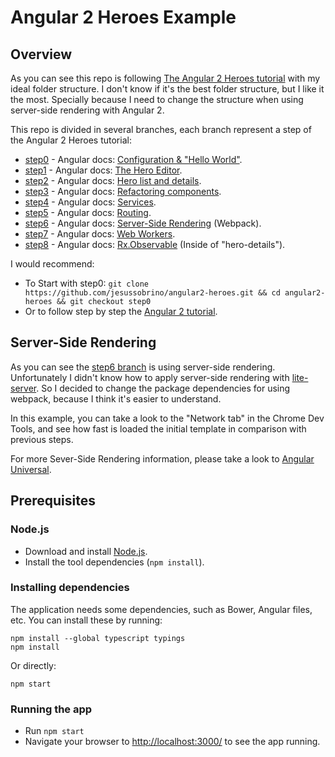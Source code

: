 # Angular 2 Heroes Example

## Overview

As you can see this repo is following [The Angular 2 Heroes tutorial][angular2-tutorial] with my ideal folder structure. I don't know if it's the best folder structure, but I like it the most. Specially because I need to change the structure when using server-side rendering with Angular 2.

This repo is divided in several branches, each branch represent a step of the Angular 2 Heroes tutorial:

- [step0][git-step0] - Angular docs: [Configuration & "Hello World"][angular-step0].
- [step1][git-step1] - Angular docs: [The Hero Editor][angular-step1].
- [step2][git-step2] - Angular docs: [Hero list and details][angular-step2].
- [step3][git-step3] - Angular docs: [Refactoring components][angular-step3].
- [step4][git-step4] - Angular docs: [Services][angular-step4].
- [step5][git-step5] - Angular docs: [Routing][angular-step5].
- [step6][git-step6] - Angular docs: [Server-Side Rendering][angular-step6] (Webpack).
- [step7][git-step7] - Angular docs: [Web Workers][angular-step7].
- [step8][git-step8] - Angular docs: [Rx.Observable][angular-step8] (Inside of "hero-details").

I would recommend:

- To Start with step0: `git clone https://github.com/jesussobrino/angular2-heroes.git && cd angular2-heroes && git checkout step0 `
- Or to follow step by step the [Angular 2 tutorial][angular2-tutorial].

## Server-Side Rendering

As you can see the [step6 branch][git-step6] is using server-side rendering. Unfortunately I didn't know how to apply server-side rendering with [lite-server][lite-server-issue]. So I decided to change the package dependencies for using webpack, because I think it's easier to understand.

In this example, you can take a look to the "Network tab" in the Chrome Dev Tools, and see how fast is loaded the initial template in comparison with previous steps.

For more Sever-Side Rendering information, please take a look to [Angular Universal][angular-step6].

## Prerequisites

### Node.js

- Download and install [Node.js][node-download-url].
- Install the tool dependencies (`npm install`).


### Installing dependencies

The application needs some dependencies, such as Bower, Angular files, etc.  You can install these by running:

```
npm install --global typescript typings
npm install
```

Or directly:

```
npm start
```

### Running the app

- Run `npm start`
- Navigate your browser to [http://localhost:3000/][localhost-url] to see the app running.


[node-download-url]: https://nodejs.org/en/download/
[localhost-url]: http://localhost:3000/
[lite-server-issue]: https://github.com/johnpapa/lite-server/issues/50
[angular2-tutorial]: https://angular.io/docs/ts/latest/tutorial/
[git-step0]: https://github.com/jesussobrino/angular2-heroes/tree/step0
[git-step1]: https://github.com/jesussobrino/angular2-heroes/tree/step1
[git-step2]: https://github.com/jesussobrino/angular2-heroes/tree/step2
[git-step3]: https://github.com/jesussobrino/angular2-heroes/tree/step3
[git-step4]: https://github.com/jesussobrino/angular2-heroes/tree/step4
[git-step5]: https://github.com/jesussobrino/angular2-heroes/tree/step5
[git-step6]: https://github.com/jesussobrino/angular2-heroes/tree/step6
[git-step7]: https://github.com/jesussobrino/angular2-heroes/tree/step7
[git-step8]: https://github.com/jesussobrino/angular2-heroes/tree/step8
[angular-step0]: https://angular.io/docs/ts/latest/quickstart.html
[angular-step1]: https://angular.io/docs/ts/latest/tutorial/toh-pt1.html
[angular-step2]: https://angular.io/docs/ts/latest/tutorial/toh-pt2.html
[angular-step3]: https://angular.io/docs/ts/latest/tutorial/toh-pt3.html
[angular-step4]: https://angular.io/docs/ts/latest/tutorial/toh-pt4.html
[angular-step5]: https://angular.io/docs/ts/latest/tutorial/toh-pt5.html
[angular-step6]: https://github.com/angular/universal
[angular-step7]: https://github.com/angular/angular/blob/master/modules/angular2/docs/web_workers/web_workers.md
[angular-step8]: http://blog.thoughtram.io/angular/2016/01/06/taking-advantage-of-observables-in-angular2.html